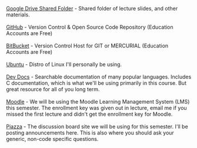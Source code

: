<a href="">Google Drive Shared Folder</a> - Shared folder of lecture slides, and other materials.
<br><br>
<a href="https://github.com/">GitHub</a> - Version Control & Open Source Code Repository (Education Accounts are Free)
<br><br>
<a href="https://bitbucket.org">BitBucket</a> - Version Control Host for GIT or MERCURIAL (Education Accounts are Free)
<br><br>
<a href="http://ubuntu.com">Ubuntu</a> - Distro of Linux I'll personally be using.
<br><br>
<a href="http://devdocs.io/">Dev Docs</a> - Searchable documentation of many popular languages. Includes C documentation, which is what we'll be using primarily in this course. But great resource for all of you long term.
<br><br>
<a href="https://moodle.csuchico.edu">Moodle</a> - We will be using the Moodle Learning Management System (LMS) this semester. The enrollment key was given out in lecture, email me if you missed the first lecture and didn't get the enrollment key for Moodle.
<br><br>
<a href="http://piazza.com/">Piazza</a> - The discussion board site we will be using for this semester. I'll be posting announcements here. This is also where you should ask your generic, non-code specific questions.
